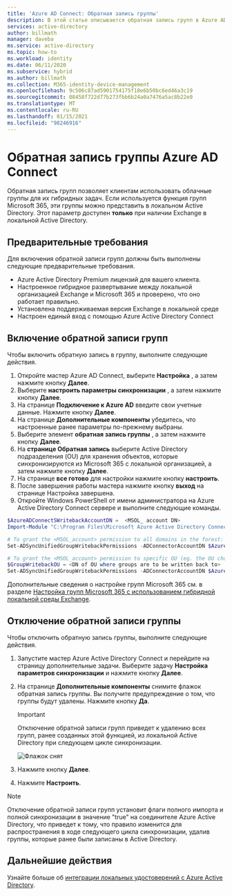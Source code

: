 ```yaml
---
title: 'Azure AD Connect: Обратная запись группы'
description: В этой статье описывается обратная запись групп в Azure AD Connect.
services: active-directory
author: billmath
manager: daveba
ms.service: active-directory
ms.topic: how-to
ms.workload: identity
ms.date: 06/11/2020
ms.subservice: hybrid
ms.author: billmath
ms.collection: M365-identity-device-management
ms.openlocfilehash: 9c506c87ad5901754175f18e6b50bc6ed46a3c19
ms.sourcegitcommit: 08458f722d77b273fbb6b24a0a7476a5ac8b22e0
ms.translationtype: MT
ms.contentlocale: ru-RU
ms.lasthandoff: 01/15/2021
ms.locfileid: "98246916"
---
```

# <a name="azure-ad-connect-group-writeback"></a>Обратная запись группы Azure AD Connect

Обратная запись групп позволяет клиентам использовать облачные группы для их гибридных задач. Если используется функция групп Microsoft 365, эти группы можно представить в локальном Active Directory. Этот параметр доступен **только** при наличии Exchange в локальной Active Directory.

## <a name="pre-requisites"></a>Предварительные требования
Для включения обратной записи групп должны быть выполнены следующие предварительные требования.
- Azure Active Directory Premium лицензий для вашего клиента.
- Настроенное гибридное развертывание между локальной организацией Exchange и Microsoft 365 и проверено, что оно работает правильно.
- Установлена поддерживаемая версия Exchange в локальной среде
- Настроен единый вход с помощью Azure Active Directory Connect 

## <a name="enable-group-writeback"></a>Включение обратной записи групп
Чтобы включить обратную запись в группу, выполните следующие действия.

1. Откройте мастер Azure AD Connect, выберите **Настройка** , а затем нажмите кнопку **Далее**.
2. Выберите **настроить параметры синхронизации** , а затем нажмите кнопку **Далее**.
3. На странице **Подключение к Azure AD** введите свои учетные данные. Нажмите кнопку **Далее**.
4. На странице **Дополнительные компоненты** убедитесь, что настроенные ранее параметры по-прежнему выбраны.
5. Выберите элемент **обратная запись группы** , а затем нажмите кнопку **Далее**.
6. На **странице Обратная запись** выберите Active Directory подразделения (OU) для хранения объектов, которые синхронизируются из Microsoft 365 с локальной организацией, а затем нажмите кнопку **Далее**.
7. На странице **все готово** для настройки нажмите кнопку **настроить**.
8. После завершения работы мастера нажмите кнопку **выход** на странице Настройка завершена.
9. Откройте Windows PowerShell от имени администратора на Azure Active Directory Connect сервере и выполните следующие команды.

```Powershell
$AzureADConnectSWritebackAccountDN =  <MSOL_ account DN>
Import-Module "C:\Program Files\Microsoft Azure Active Directory Connect\AdSyncConfig\AdSyncConfig.psm1"

# To grant the <MSOL_account> permission to all domains in the forest:
Set-ADSyncUnifiedGroupWritebackPermissions -ADConnectorAccountDN $AzureADConnectSWritebackAccountDN

# To grant the <MSOL_account> permission to specific OU (eg. the OU chosen to writeback Office 365 Groups to):
$GroupWritebackOU = <DN of OU where groups are to be written back to>
Set-ADSyncUnifiedGroupWritebackPermissions -ADConnectorAccountDN $AzureADConnectSWritebackAccountDN -ADObjectDN $GroupWritebackOU
```

Дополнительные сведения о настройке групп Microsoft 365 см. в разделе [Настройка групп Microsoft 365 с использованием гибридной локальной среды Exchange](/exchange/hybrid-deployment/set-up-microsoft-365-groups#enable-group-writeback-in-azure-ad-connect).

## <a name="disabling-group-writeback"></a>Отключение обратной записи группы
Чтобы отключить обратную запись группы, выполните следующие действия. 


1. Запустите мастер Azure Active Directory Connect и перейдите на страницу дополнительные задачи. Выберите задачу **Настройка параметров синхронизации** и нажмите кнопку **Далее**.
2. На странице **Дополнительные компоненты** снимите флажок обратная запись группы.  Вы получите предупреждение о том, что группы будут удалены.  Нажмите кнопку **Да**.
   >[!IMPORTANT]
   > Отключение обратной записи групп приведет к удалению всех групп, ранее созданных этой функцией, из локальной Active Directory при следующем цикле синхронизации. 

   ![Флажок снят](media/how-to-connect-group-writeback/group2.png)
  
3. Нажмите кнопку **Далее**.
4. Нажмите **Настроить**.

 >[!NOTE]
 > Отключение обратной записи групп установит флаги полного импорта и полной синхронизации в значение "true" на соединителе Azure Active Directory, что приведет к тому, что правило изменится для распространения в ходе следующего цикла синхронизации, удалив группы, которые ранее были записаны в Active Directory.

## <a name="next-steps"></a>Дальнейшие действия
Узнайте больше об [интеграции локальных удостоверений с Azure Active Directory](whatis-hybrid-identity.md).
